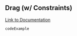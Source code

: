 ## Drag (w/ Constraints)

[Link to Documentation](https://www.framer.com/docs/gestures/###drag 'Documentation')

`codeExample`

